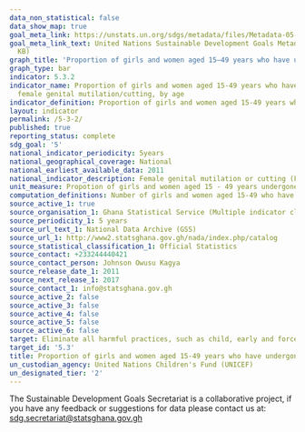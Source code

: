 ```yaml
---
data_non_statistical: false
data_show_map: true
goal_meta_link: https://unstats.un.org/sdgs/metadata/files/Metadata-05-03-02.pdf
goal_meta_link_text: United Nations Sustainable Development Goals Metadata (PDF 206
  KB)
graph_title: 'Proportion of girls and women aged 15–49 years who have undergone female genital mutilation/cutting, by age'
graph_type: bar
indicator: 5.3.2
indicator_name: Proportion of girls and women aged 15-49 years who have undergone
  female genital mutilation/cutting, by age
indicator_definition: Proportion of girls and women aged 15-49 years who have undergone female genital mutilation/cutting is currently being measured by the proportion of girls aged 15-19 years who have undergone female genital mutilation/cutting   
layout: indicator
permalink: /5-3-2/
published: true
reporting_status: complete
sdg_goal: '5'
national_indicator_periodicity: 5years
national_geographical_coverage: National
national_earliest_available_data: 2011
national_indicator_description: Female genital mutilation or cutting (FGM/C) refers to all procedures involving partial or total removal of the female external genitalia or other injury to the female genital organs for non-medical reasons (World Health Organization, Eliminating Female Genital Mutilation: An interagency statement, WHO, UNFPA, UNICEF, UNIFEM, OHCHR, UNHCR, UNECA, UNESCO, UNDP, UNAIDS, WHO, Geneva, 2008, p.4)
unit_measure: Propotion of girls and women aged 15 - 49 years undergone female genital mutation
computation_definitions: Number of girls and women aged 15-49 who have undergone FGM/C divided by the total number of girls and women aged 15-49 in the population multiplied by 100
source_active_1: true
source_organisation_1: Ghana Statistical Service (Multiple indicator cluster servey)
source_periodicity_1: 5 years
source_url_text_1: National Data Archive (GSS)
source_url_1: http://www2.statsghana.gov.gh/nada/index.php/catalog
source_statistical_classification_1: Official Statistics
source_contact: +233244440421
source_contact_person: Johnson Owusu Kagya
source_release_date_1: 2011
source_next_release_1: 2017
source_contact_1: info@statsghana.gov.gh
source_active_2: false
source_active_3: false
source_active_4: false
source_active_5: false
source_active_6: false
target: Eliminate all harmful practices, such as child, early and forced marriage and female genital mutilation
target_id: '5.3'
title: Proportion of girls and women aged 15-49 years who have undergone female genital mutilation/cutting, by age
un_custodian_agency: United Nations Children's Fund (UNICEF)
un_designated_tier: '2'
---
```

The Sustainable Development Goals Secretariat is a collaborative project, if you have any feedback or suggestions for data please contact us at: sdg.secretariat@statsghana.gov.gh
